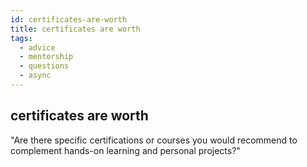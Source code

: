 ```yaml
---
id: certificates-are-worth
title: certificates are worth
tags:
  - advice
  - mentorship
  - questions
  - async
---
```


## certificates are worth

"Are there specific certifications or courses you would recommend to complement hands-on learning and personal projects?"

